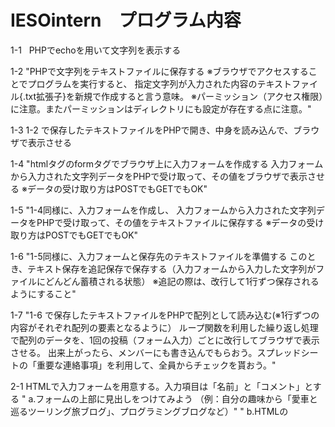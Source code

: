 # IESOintern　プログラム内容
1-1   PHPでechoを用いて文字列を表示する

1-2    "PHPで文字列をテキストファイルに保存する
      ※ブラウザでアクセスすることでプログラムを実行すると、
      指定文字列が入力された内容のテキストファイル{.txt拡張子}を新規で作成すると言う意味。
      ※パーミッション（アクセス権限）に注意。またパーミッションはディレクトリにも設定が存在する点に注意。"
      
1-3   1-2 で保存したテキストファイルをPHPで開き、中身を読み込んで、ブラウザで表示させる

1-4   "htmlタグのformタグでブラウザ上に入力フォームを作成する
      入力フォームから入力された文字列データをPHPで受け取って、その値をブラウザで表示させる
      ※データの受け取り方はPOSTでもGETでもOK"
      
1-5	  "1-4同様に、入力フォームを作成し、
       入力フォームから入力された文字列データをPHPで受け取って、その値をテキストファイルに保存する
      ※データの受け取り方はPOSTでもGETでもOK"
      
1-6   "1-5同様に、入力フォームと保存先のテキストファイルを準備する
      このとき、テキスト保存を追記保存で保存する（入力フォームから入力した文字列がファイルにどんどん蓄積される状態）
      ※追記の際は、改行して1行ずつ保存されるようにすること"
      
1-7   "1-6 で保存したテキストファイルをPHPで配列として読み込む(※1行ずつの内容がそれぞれ配列の要素となるように）
      ループ関数を利用した繰り返し処理で配列のデータを、1回の投稿（フォーム入力）ごとに改行してブラウザで表示させる。
      出来上がったら、メンバーにも書き込んでもらおう。スプレッドシートの「重要な連絡事項」を利用して、全員からチェックを貰おう。"
      
2-1	  HTMLで入力フォームを用意する。入力項目は「名前」と「コメント」とする
	"        a.フォームの上部に見出しをつけてみよう
（例：自分の趣味から「愛車と巡るツーリング旅ブログ」、プログラミングブログなど）"
	"        b.HTMLの<title>タグを利用して、Webページに自分の好きな名前をつけてみよう
　　　これにより、ブラウザの上部にタイトルが表示されるようになります。（aと一致か、近いものだと分かりやすい）"
	
2-2   "2-1で用意したフォームで送信された入力値を受け取り、テキストファイルに保存する。
      その際、1行ごとに「{番号}<>{名前}<>{コメント}<>{投稿された時間}」と言う形で保存する（例: 1<>社団太郎<>
      これはテストです<>2017/10/20             0:00:00）"
	        a.保存内容の記号「<>」は他の記号に置き換えてもよいが、コメント等で絶対に入力されないような記号とすること
	        b.{番号}のところには最後に投稿された投稿番号に+1した値を入れる。1回目の投稿なら1を入れる。
	
2-3	      2-2で作成されたテキストファイルを読み込み、2-1のフォームのすぐ下に表示する。表示の際にループ関数を使うこと。
	        a.読み込みの際はfile関数を用いれば、簡単に配列として読み込める
	        b.読み込んで取得した配列を、配列の数（行数分）だけループさせる（繰り返し処理する）
	        c.さらに記号「<>」で分割することでそれぞれの値を取得する(explodeを使う)
	        d.取得した値をecho等を用いて表示する（※このとき区切り文字である「<>」は入れないこと）
	
2-4	      2-3で出来た掲示板に削除機能を付ける。指定された番号のものだけ削除できるようにする
	        a.2-1の入力フォームとは別に、削除番号指定用フォームを用意する。入力項目は「削除対象番号」。
	        b.POST送信にて削除番号を送信する。その際if文でaの削除フォームから値が送信された場合のみの処理に分岐させておく
	        c.2-2で作成されたテキストファイルをfileで配列として読み込み、配列の数だけループさせる（繰り返し処理する）
	        d.ループの中でexplodeを使って投稿番号を取得する
	        e.テキストファイルに保存されていた各投稿番号とPOSTで送信された削除番号を比較し、イコールでない時のみテキストファイルに上書き保存を行う
	
2-5	      2-4と同様に、今度は編集機能を付ける。指定された番号のものだけ編集できるようにする
	        a.2-1および2-4の入力／削除フォームとは別に、編集番号指定用フォームを用意する。項目は「編集対象番号」。
	        b.POST送信にて編集番号を送信する。その際if文で編集フォームから値が送信された場合のみの処理に分岐させておく
	        c.2-2のテキストファイルをfileで配列化して読み込み、配列の数だけループさせる
	        d.ループの中でexplodeを使って投稿番号を取得する
	        e.各投稿番号とPOSTで送信された編集番号を比較し、イコールの時の配列の値（名前とコメントの値）を取得する
	        f.2-1で用意した入力フォームに、eで取得した配列値を入力済み状態で表示させる（名前とコメントがフォームに入力されている状態のこと）
	        g.その値をPOSTで送信して編集を行うが、編集かどうかわかるように<input type="hidden">タグを新たに用意し、hiddenの値に応じて
          編集モードかどうかを判別する
	        h.編集内容の値が送信されたら、同じくc〜dの処理を行い、eと同じように番号の比較を行って、イコールの時に配列値を取得するのではなく
          編集モード下で2-1のフォームから送信された値と差し替える
	        i.hで差し替えた配列をテキストファイルに上書き保存する
	
2-6	      パスワードを使っての編集削除が行えるようにする
	        a.2-1の入力フォームの項目にパスワードを追加する
	        b.2-2で行っていたテキストファイルへの保存の際にも、パスワードが保存されるように変更する
	        c.2-4, 2-5の編集削除の際に、パスワードの入力を求める。具体的にはパスワード入力ができるようにしたformを表示し、入力させる。
	        d.入力されたパスワードと、書き込み時に保存したパスワードを比較し、一致の場合のみ編集削除機能が動作するようにする
	        e.動作確認のため、メンバー同士で書き込みをしてみよう。書き込んで欲しい内容の指定などはWEB上に表示しておこう。スプレッドシートの
          「重要な連絡事項」を利用して、全員からチェックを貰おう。
	        f.完成したプログラミングコードをGitHub上にアップデートしよう。GitHubアカウントを持っていない場合は、新規作成すること。
          2-7	phpとMysqlの連携について学ぶ。まずはデータベースへの接続を行い、テーブルを作成する。
          
2-8	      テーブル作成の際にはcreateコマンドを使う。(※データベースは作成済みのため、作成するのはテーブルだけでよい)

2-9		    テーブル一覧を表示するコマンドを使って作成が出来たか確認する

2-10		  テーブルの中身を確認するコマンドを使って、意図した内容のテーブルが作成されているか確認する

2-11	    作成ができたらinsertを行って、データを入力する

2-12	    入力したデータをselectによって表示する

2-13	    入力したデータをupdateによって編集する

2-14	    入力したデータをdeleteによって削除する
	
	■応用
2-15	"2-6まではデータ保存をテキストファイルで行っていたが、保存先をMysqlに変更して作成する
      動作確認のため、メンバー同士で書き込みをしてみよう。書き込んで欲しい内容の指定などはWEB上に表示しておこう。スプレッドシートの
      「重要な連絡事項」を利用して、全員からチェックを貰おう。
      完成したプログラミングコードをGitHub上にアップデートしよう。このとき、アカウント情報はそのまま公開しないこと！"

!!ミッション3はMain.php,Signup.php,Login.php,Logout.phpに纏められている

3-1	      (1)仕様書
	        a.誰にでもわかる書き方をすること
	        b.わかりやすく簡潔に書くこと
	        c.誰が利用するかユーザーを想定し、明確にすること（必要であれば2-1で付けたWebタイトルは変更OK）
	        d.ユーザー目線に立って、どんな機能が必要かを書き出す
          
3-2	      (2)設計書
	        a.(1)の機能を具体的にどのようにプログラムで実装するか書きだす
	        b.詳細に書くこと
          
3-3	      (3)サイト構成
	        a.どのようなページが必要か書き出す
          
3-4	      (4)システム構成
	        a.どのようなサーバー構成にするか等を書き出す(大規模にならない限りは基本的に1台構成)
          
3-5	      (5)スケジュール
	        a.作業を項目別に分け、どの作業がそれぞれどの程度かかるか、終わるかを書き出す
	        b.提出したスケジュールは確実に守ること
	
	■追加機能の実装
3-6	      2-15で作ったものに、ユーザー登録機能を追加する
	        a.登録フォームを用意する。項目は名前とパスワード。
	        b.パスワードの入力確認をし、IDを生成する。IDとパスワードをユーザー情報としてデータベースに保存する
	        c.保存したユーザー情報を表示する
	
3-7	      3-6に、ユーザーログイン機能を追加する
	        a.掲示板ページを開くとログインフォームが表示されるようにする
	        b.IDとパスワードが入力されると掲示板が閲覧可能(※(1)で登録された情報で)
	        c.何度も入力させる手間を省くため、セッションやクッキーを利用してユーザー情報を保持する(調べること)
	        d.掲示板書き込み時の「名前」項目に自動でログイン中のユーザーの名前が入るようにすること
	
3-8	      掲示板に画像と動画アップロード機能をつけよう
	        a.名前や本文項目に加えて、ファイルアップロード機能をフォームに設置する
	        b.拡張子で画像か動画か判断し、DBに保存する
	        c.画像ならimgタグで、動画ならvideoタグにて掲示板上で表示する
	
3-9	      メール認証機能でのユーザ登録機能を実装しよう
	        a.(1)の登録の際、メールアドレスを入力させ、そのメールアドレスにメールを認証URL付きで送信する
	        b.具体的な方法としては、最初の入力登録を仮登録として、ユニークなIDを生成してDBに保存する。
　　　     また、この際仮登録であることがわかるようなフラグを入れておく"
	        c.ユニークなIDをURLにパラメータとして付与したものを、メールで送る
	        d.メールからURLをクリックして遷移してきた場合に、付与されているIDからDBをセレクトし、
　　　     該当がある場合はupdateしてフラグを仮登録から本登録へ変更する"
	        e.本登録状態のもののみログイン可能にしておく
	        f.（余力がある方のみ）仮登録状態で放置されることを考え、仮登録状態で24時間以上放置すると仮登録を削除するようクーロンを設定する
	
3-10	    "完成したプログラミングコードをGitHub上にアップデートしよう　※アカウント情報はそのまま公開しないこと！
          その際、3-1で想定したユーザーにとって使いやすい工夫（主にUI）を可能な限り実装してみよう
          さらに、どんな機能やUXがあればもっと良くなるか、メンバー同士で書き込みをして意見を貰おう。書き込んで欲しい内容の指定などはWEB上に
          表示しておこう。スプレッドシートの「重要な連絡事項」を利用して、全員からチェックを貰おう。"
